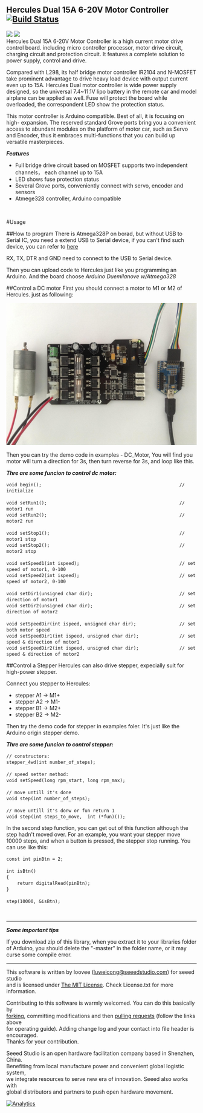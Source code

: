 Hercules Dual 15A 6-20V Motor Controller  [![Build Status](https://travis-ci.com/Seeed-Studio/Hercules_Motor_Driver.svg?branch=master)](https://travis-ci.com/Seeed-Studio/Hercules_Motor_Driver)
---------------------------------------------------------

<img src=https://statics3.seeedstudio.com/product/Hercules%20controller_02.jpg width=400>

<img src=https://statics3.seeedstudio.com/product/Hercules%20controller_04.jpg width=400>


<br>
Hercules Dual 15A 6-20V Motor Controller is a high current motor drive control board. including micro controller processor, motor drive circuit, charging circuit and protection circuit. It features a complete solution to power supply, control and drive.
 
Compared with L298, its half bridge motor controller IR2104 and N-MOSFET take prominent advantage to drive heavy load device with output current even up to 15A. Hercules Dual motor controller is wide power supply designed, so the universal 7.4~11.1V lipo battery in the remote car and model airplane can be applied as well. Fuse will protect the board while overloaded, the correspondent LED show the protection status.
 
This motor controller is Arduino compatible. Best of all, it is focusing on high- expansion. The reserved standard Grove ports bring you a convenient access to abundant modules on the platform of motor car, such as Servo and Encoder, thus it embraces multi-functions that you can build up versatile masterpieces.

***Features***

- Full bridge drive circuit based on MOSFET supports two independent channels， each channel up to 15A
- LED shows fuse protection status
- Several Grove ports, conveniently connect with servo, encoder and sensors
- Atmege328 controller, Arduino compatible

<br>

#Usage

##How to program
There is Atmega328P on borad, but without USB to Serial IC, you need a extend USB to Serial device, if you can't find such device, you can refer to [here](http://www.seeedstudio.com/depot/UartSBee-V5-p-1752.html)

RX, TX, DTR and GND need to connect to the USB to Serial device.

Then you can upload code to Hercules just like you programming an Arduino. And the board choose *Arduino Duemilanove w/Atmega328*


##Control a DC motor
First you should connect a motor to M1 or M2 of Hercules. just as following:

![](https://raw.githubusercontent.com/SeeedDocument/Hercules_Dual_15A_6-20V_Motor_Controller/master/img/IMG_0204-1-.JPG)

Then you can try the demo code in examples - DC_Motor, You will find you motor will turn a direction for 3s, then turn reverse for 3s, and loop like this.

***Thre are some funcion to control dc motor:***

    void begin();                                                   // initialize
    
    void setRun1();                                                 // motor1 run
    void setRun2();                                                 // motor2 run
    
    void setStop1();                                                // motor1 stop
    void setStop2();                                                // motor2 stop
    
    void setSpeed1(int ispeed);                                     // set speed of motor1, 0-100
    void setSpeed2(int ispeed);                                     // set speed of motor2, 0-100
    
    void setDir1(unsigned char dir);                                // set direction of motor1
    void setDir2(unsigned char dir);                                // set direction of motor2
    
    void setSpeedDir(int ispeed, unsigned char dir);                // set both motor speed
    void setSpeedDir1(int ispeed, unsigned char dir);               // set speed & direction of motor1
    void setSpeedDir2(int ispeed, unsigned char dir);               // set speed & direction of motor2

##Control a Stepper
Hercules can also drive stepper, expecially suit for high-power stepper.

Connect you stepper to Hercules:

- stepper A1 -> M1+
- stepper A2 -> M1-
- stepper B1 -> M2+
- stepper B2 -> M2-

Then try the demo code for stepper in examples foler. It's just like the Arduino origin stepper demo.

***Thre are some funcion to control stepper:***

    // constructors:
    stepper_4wd(int number_of_steps);

    // speed setter method:
    void setSpeed(long rpm_start, long rpm_max);

    // move untill it's done
    void step(int number_of_steps);
    
    // move untill it's donw or fun return 1
    void step(int steps_to_move,  int (*fun)());

In the second step function, you can get out of this function although the step hadn't moved over. For an example, you want your stepper move 10000 steps, and when a button is pressed, the stepper stop running. You can use like this:

	const int pinBtn = 2;
	
	int isBtn()
	{
		return digitalRead(pinBtn);
	}

	step(10000, &isBtn);





<br>

----------
***Some important tips***

If you download zip of this library, when you extract it to your libraries folder of Arduino, you should delete the "-master" in the folder name, or it may curse some compile error.

----

This software is written by loovee ([luweicong@seeedstudio.com](luweicong@seeedstudio.com "luweicong@seeedstudio.com")) for seeed studio<br>
and is licensed under [The MIT License](http://opensource.org/licenses/mit-license.php). Check License.txt for more information.<br>

Contributing to this software is warmly welcomed. You can do this basically by<br>
[forking](https://help.github.com/articles/fork-a-repo), committing modifications and then [pulling requests](https://help.github.com/articles/using-pull-requests) (follow the links above<br>
for operating guide). Adding change log and your contact into file header is encouraged.<br>
Thanks for your contribution.

Seeed Studio is an open hardware facilitation company based in Shenzhen, China. <br>
Benefiting from local manufacture power and convenient global logistic system, <br>
we integrate resources to serve new era of innovation. Seeed also works with <br>
global distributors and partners to push open hardware movement.<br>




[![Analytics](https://ga-beacon.appspot.com/UA-46589105-3/Hercules_Motor_Driver)](https://github.com/igrigorik/ga-beacon)
